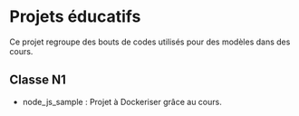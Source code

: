 # Projets éducatifs

Ce projet regroupe des bouts de codes utilisés pour des modèles dans des cours.

## Classe N1

- node_js_sample : Projet à Dockeriser grâce au cours.

